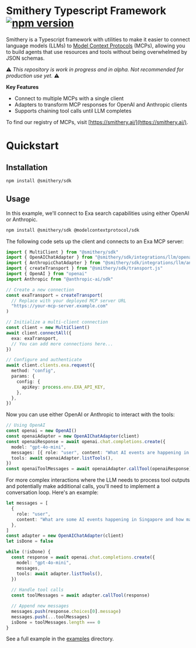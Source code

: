 # Smithery Typescript Framework [![npm version](https://badge.fury.io/js/@smithery%2Fsdk.svg)](https://badge.fury.io/js/@smithery%2Fsdk)

Smithery is a Typescript framework with utilities to make it easier to connect language models (LLMs) to [Model Context Protocols](https://modelcontextprotocol.io/) (MCPs), allowing you to build agents that use resources and tools without being overwhelmed by JSON schemas.

⚠️ _This repository is work in progress and in alpha. Not recommended for production use yet._ ⚠️

**Key Features**

- Connect to multiple MCPs with a single client
- Adapters to transform MCP responses for OpenAI and Anthropic clients
- Supports chaining tool calls until LLM completes

To find our registry of MCPs, visit [https://smithery.ai/](https://smithery.ai/).

# Quickstart

## Installation

```bash
npm install @smithery/sdk
```

## Usage

In this example, we'll connect to Exa search capabilities using either OpenAI or Anthropic.

```bash
npm install @smithery/sdk @modelcontextprotocol/sdk
```

The following code sets up the client and connects to an Exa MCP server:

```typescript
import { MultiClient } from "@smithery/sdk"
import { OpenAIChatAdapter } from "@smithery/sdk/integrations/llm/openai"
import { AnthropicChatAdapter } from "@smithery/sdk/integrations/llm/anthropic"
import { createTransport } from "@smithery/sdk/transport.js"
import { OpenAI } from "openai"
import Anthropic from "@anthropic-ai/sdk"

// Create a new connection
const exaTransport = createTransport(
  // Replace with your deployed MCP server URL
  "https://your-mcp-server.example.com"
)

// Initialize a multi-client connection
const client = new MultiClient()
await client.connectAll({
  exa: exaTransport,
  // You can add more connections here...
})

// Configure and authenticate
await client.clients.exa.request({
  method: "config",
  params: {
    config: {
      apiKey: process.env.EXA_API_KEY,
    },
  },
})
```

Now you can use either OpenAI or Anthropic to interact with the tools:

```typescript
// Using OpenAI
const openai = new OpenAI()
const openaiAdapter = new OpenAIChatAdapter(client)
const openaiResponse = await openai.chat.completions.create({
  model: "gpt-4o-mini",
  messages: [{ role: "user", content: "What AI events are happening in Singapore?" }],
  tools: await openaiAdapter.listTools(),
})
const openaiToolMessages = await openaiAdapter.callTool(openaiResponse)
```

For more complex interactions where the LLM needs to process tool outputs and potentially make additional calls, you'll need to implement a conversation loop. Here's an example:

```typescript
let messages = [
  {
    role: "user",
    content: "What are some AI events happening in Singapore and how many days until the next one?",
  },
]
const adapter = new OpenAIChatAdapter(client)
let isDone = false

while (!isDone) {
  const response = await openai.chat.completions.create({
    model: "gpt-4o-mini",
    messages,
    tools: await adapter.listTools(),
  })
  
  // Handle tool calls
  const toolMessages = await adapter.callTool(response)

  // Append new messages
  messages.push(response.choices[0].message)
  messages.push(...toolMessages)
  isDone = toolMessages.length === 0
}
```

See a full example in the [examples](./src/examples) directory.